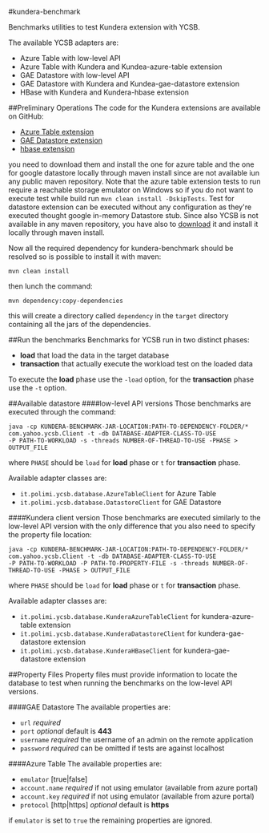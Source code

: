 #kundera-benchmark

Benchmarks utilities to test Kundera extension with YCSB.

The available YCSB adapters are:

- Azure Table with low-level API
- Azure Table with Kundera and Kundea-azure-table extension
- GAE Datastore with low-level API
- GAE Datastore with Kundera and Kundea-gae-datastore extension
- HBase with Kundera and Kundera-hbase extension

##Preliminary Operations
The code for the Kundera extensions are available on GitHub:

- [Azure Table extension](https://github.com/Arci/kundera-azure-table)
- [GAE Datastore extension](https://github.com/Arci/kundera-gae-datastore)
- [hbase extension](https://github.com/impetus-opensource/Kundera)

you need to download them and install the one for azure table and the one for google datastore locally through maven install since are not available iun any public maven repository.
Note that the azure table extension tests to run require a reachable storage emulator on Windows so if you do not want to execute test while build run `mvn clean install -DskipTests`.
Test for datastore extension can be executed without any configuration as they're executed thought google in-memory Datastore stub.
Since also YCSB is not available in any maven repository, you have also to [download](https://github.com/brianfrankcooper/YCSB/) it and install it locally through maven install.

Now all the required dependency for kundera-benchmark should be resolved so is possible to install it with maven:

```
mvn clean install
```

then lunch the command:

```
mvn dependency:copy-dependencies
```
this will create a directory called `dependency` in the `target` directory containing all the jars of the dependencies.

##Run the benchmarks
Benchmarks for YCSB run in two distinct phases:

- __load__ that load the data in the target database
- __transaction__ that actually execute the workload test on the loaded data

To execute the __load__ phase use the `-load` option, for the __transaction__ phase use the `-t` option.

##Available datastore
####low-level API versions
Those benchmarks are executed through the command:

```
java -cp KUNDERA-BENCHMARK-JAR-LOCATION:PATH-TO-DEPENDENCY-FOLDER/*
com.yahoo.ycsb.Client -t -db DATABASE-ADAPTER-CLASS-TO-USE
-P PATH-TO-WORKLOAD -s -threads NUMBER-OF-THREAD-TO-USE -PHASE > OUTPUT_FILE
```
where `PHASE` should be `load` for __load__ phase or `t` for __transaction__ phase.

Available adapter classes are:

- `it.polimi.ycsb.database.AzureTableClient` for Azure Table
- `it.polimi.ycsb.database.DatastoreClient` for GAE Datastore

####Kundera client version
Those benchmarks are executed similarly to the low-level API version with the only difference that you also need to specify the property file location:

```
java -cp KUNDERA-BENCHMARK-JAR-LOCATION:PATH-TO-DEPENDENCY-FOLDER/*
com.yahoo.ycsb.Client -t -db DATABASE-ADAPTER-CLASS-TO-USE
-P PATH-TO-WORKLOAD -P PATH-TO-PROPERTY-FILE -s -threads NUMBER-OF-THREAD-TO-USE -PHASE > OUTPUT_FILE
```
where `PHASE` should be `load` for __load__ phase or `t` for __transaction__ phase.

Available adapter classes are:

- `it.polimi.ycsb.database.KunderaAzureTableClient` for  kundera-azure-table extension
- `it.polimi.ycsb.database.KunderaDatastoreClient` for kundera-gae-datastore extension
- `it.polimi.ycsb.database.KunderaHBaseClient` for kundera-gae-datastore extension

##Property Files
Property files must provide information to locate the database to test when running the benchmarks on the low-level API versions.

####GAE Datastore
The available properties are:

- `url` _required_
- `port` _optional_ default is __443__
- `username`  _required_ the username of an admin on the remote application
- `password` _required_ can be omitted if tests are against localhost

####Azure Table
The available properties are:

- `emulator` [true|false]
- `account.name` _required_ if not using emulator (available from azure portal)
- `account.key` _required_ if not using emulator (available from azure portal)
- `protocol` [http|https] _optional_ default is __https__

if `emulator` is set to `true` the remaining properties are ignored.
